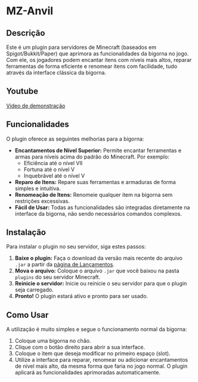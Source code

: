 # MZ-Anvil

## Descrição

Este é um plugin para servidores de Minecraft (baseados em Spigot/Bukkit/Paper) que aprimora as funcionalidades da bigorna no jogo. Com ele, os jogadores podem encantar itens com níveis mais altos, reparar ferramentas de forma eficiente e renomear itens com facilidade, tudo através da interface clássica da bigorna.

## Youtube
[Video de demonstração](https://www.youtube.com/watch?v=5nFlTbexNks)

## Funcionalidades

O plugin oferece as seguintes melhorias para a bigorna:

* **Encantamentos de Nível Superior:** Permite encantar ferramentas e armas para níveis acima do padrão do Minecraft. Por exemplo:
    * Eficiência até o nível VII
    * Fortuna até o nível V
    * Inquebrável até o nível V
* **Reparo de Itens:** Repare suas ferramentas e armaduras de forma simples e intuitiva.
* **Renomeação de Itens:** Renomeie qualquer item na bigorna sem restrições excessivas.
* **Fácil de Usar:** Todas as funcionalidades são integradas diretamente na interface da bigorna, não sendo necessários comandos complexos.

## Instalação

Para instalar o plugin no seu servidor, siga estes passos:

1.  **Baixe o plugin:** Faça o download da versão mais recente do arquivo `.jar` a partir da [página de Lançamentos](URL_PARA_DOWNLOAD_AQUI).
2.  **Mova o arquivo:** Coloque o arquivo `.jar` que você baixou na pasta `plugins` do seu servidor Minecraft.
3.  **Reinicie o servidor:** Inicie ou reinicie o seu servidor para que o plugin seja carregado.
4.  **Pronto!** O plugin estará ativo e pronto para ser usado.

## Como Usar

A utilização é muito simples e segue o funcionamento normal da bigorna:

1.  Coloque uma bigorna no chão.
2.  Clique com o botão direito para abrir a sua interface.
3.  Coloque o item que deseja modificar no primeiro espaço (slot).
4.  Utilize a interface para reparar, renomear ou adicionar encantamentos de nível mais alto, da mesma forma que faria no jogo normal. O plugin aplicará as funcionalidades aprimoradas automaticamente.
